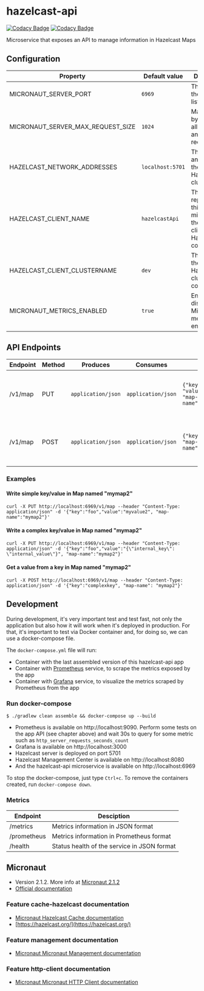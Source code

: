 # hazelcast-api
[![Codacy Badge](https://app.codacy.com/project/badge/Grade/6a48a3ea9aea4092b2aa3ae5ab40e299)](https://www.codacy.com/gh/marcosflobo/hazelcast-api/dashboard?utm_source=github.com&amp;utm_medium=referral&amp;utm_content=marcosflobo/hazelcast-api&amp;utm_campaign=Badge_Grade)
[![Codacy Badge](https://app.codacy.com/project/badge/Coverage/6a48a3ea9aea4092b2aa3ae5ab40e299)](https://www.codacy.com/gh/marcosflobo/hazelcast-api/dashboard?utm_source=github.com&utm_medium=referral&utm_content=marcosflobo/hazelcast-api&utm_campaign=Badge_Coverage)

Microservice that exposes an API to manage information in Hazelcast Maps

## Configuration
|Property|Default value|Desciption|
---------|-------------|----------|
|MICRONAUT_SERVER_PORT|`6969`|The port on the API is listening|
|MICRONAUT_SERVER_MAX_REQUEST_SIZE|`1024`|Max size, in bytes, allowed for an incoming request|
|HAZELCAST_NETWORK_ADDRESSES|`localhost:5701`|The DNS and port of the Hazelcast cluster|
|HAZELCAST_CLIENT_NAME|`hazelcastApi`|The name representing this microservice the list of clients from Hazelcast connections|
|HAZELCAST_CLIENT_CLUSTERNAME|`dev`|The name of the Hazelcast cluster to connect|
|MICRONAUT_METRICS_ENABLED|`true`|Enable or disable the Micronaut metrics endpoint|

## API Endpoints
|Endpoint|Method|Produces|Consumes|Body|Desciption|
---------|------|--------|--------|----|----------|
|/v1/map|PUT|`application/json`|`application/json`|`{"key":"foo", "value":"myvalue", "map-name":"mymap"}`|Write a key/value on a specific Hazelcast Map|
|/v1/map|POST|`application/json`|`application/json`|`{"key":"foo", "map-name":"mymap"}`|Get the value from a key on a specific Hazelcast Map|

### Examples
#### Write simple key/value in Map named "mymap2"
```shell script
curl -X PUT http://localhost:6969/v1/map --header "Content-Type: application/json" -d '{"key":"foo","value":"myvalue2", "map-name":"mymap2"}'
```
#### Write a complex key/value in Map named "mymap2"
```shell script
curl -X PUT http://localhost:6969/v1/map --header "Content-Type: application/json" -d '{"key":"foo","value":"{\"internal_key\": \"internal_value\"}", "map-name":"mymap2"}'
```
#### Get a value from a key in Map named "mymap2"
```shell script
curl -X POST http://localhost:6969/v1/map --header "Content-Type: application/json" -d '{"key":"complexkey", "map-name": "mymap2"}'
```

## Development
During development, it's very important test and test fast, not only the application but also how it will work when it's
deployed in production. For that, it's important to test via Docker container and, for doing so, we can use a docker-compose
file.

The `docker-compose.yml` file will run:
  - Container with the last assembled version of this hazelcast-api app
  - Container with [Prometheus](https://prometheus.io/) service, to scrape the metrics exposed by the app
  - Container with [Grafana](https://grafana.com/) service, to visualize the metrics scraped by Prometheus from the app

### Run docker-compose
```shell script
$ ./gradlew clean assemble && docker-compose up --build
```
  - Prometheus is available on http://localhost:9090. Perform some tests on the app API (see chapter above) and wait 30s to query for some metric such as `http_server_requests_seconds_count`
  - Grafana is available on http://localhost:3000
  - Hazelcast server is deployed on port 5701
  - Hazelcast Management Center is available on http://localhost:8080
  - And the hazelcast-api microservice is available on http://localhost:6969

To stop the docker-compose, just type `Ctrl+c`. To remove the containers created, run `docker-compose down`.

### Metrics
|Endpoint|Desciption|
---------|----------|
|/metrics|Metrics information in JSON format|
|/prometheus|Metrics information in Prometheus format|
|/health|Status health of the service in JSON format|

## Micronaut
  - Version 2.1.2. More info at [Micronaut 2.1.2](https://github.com/micronaut-projects/micronaut-core/releases/tag/v2.1.2)
  - [Official documentation](https://docs.micronaut.io/latest/guide/index.html)

### Feature cache-hazelcast documentation
  - [Micronaut Hazelcast Cache documentation](https://micronaut-projects.github.io/micronaut-cache/latest/guide/index.html#hazelcast)
  - [https://hazelcast.org/](https://hazelcast.org/)

### Feature management documentation
  - [Micronaut Micronaut Management documentation](https://docs.micronaut.io/latest/guide/index.html#management)

### Feature http-client documentation
  - [Micronaut Micronaut HTTP Client documentation](https://docs.micronaut.io/latest/guide/index.html#httpClient)
